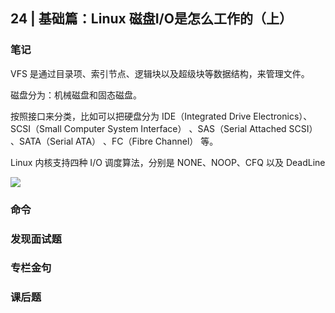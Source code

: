 ## 24 | 基础篇：Linux 磁盘I/O是怎么工作的（上）

### 笔记

VFS 是通过目录项、索引节点、逻辑块以及超级块等数据结构，来管理文件。

磁盘分为：机械磁盘和固态磁盘。

按照接口来分类，比如可以把硬盘分为 IDE（Integrated Drive Electronics）、SCSI（Small Computer System Interface） 、SAS（Serial Attached SCSI） 、SATA（Serial ATA） 、FC（Fibre Channel） 等。

Linux 内核支持四种 I/O 调度算法，分别是 NONE、NOOP、CFQ 以及 DeadLine

![](https://static001.geekbang.org/resource/image/14/b1/14bc3d26efe093d3eada173f869146b1.png)

### 命令


### 发现面试题


### 专栏金句


### 课后题
